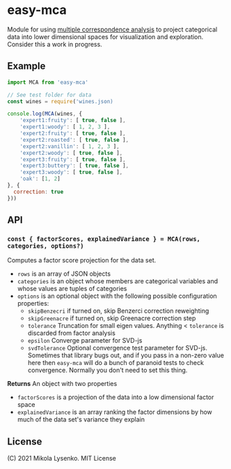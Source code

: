 # easy-mca

Module for using [multiple correspondence analysis](https://en.wikipedia.org/wiki/Multiple_correspondence_analysis) to project categorical data into lower dimensional spaces for visualization and exploration.  Consider this a work in progress.

## Example

```js
import MCA from 'easy-mca'

// See test folder for data
const wines = require('wines.json)

console.log(MCA(wines, {
    'expert1:fruity': [ true, false ],
    'expert1:woody': [ 1, 2, 3 ],
    'expert2:fruity': [ true, false ],
    'expert2:roasted': [ true, false ],
    'expert2:vanillin': [ 1, 2, 3 ],
    'expert2:woody': [ true, false ],
    'expert3:fruity': [ true, false ],
    'expert3:buttery': [ true, false ],
    'expert3:woody': [ true, false ],
    'oak': [1, 2]
}, {
  correction: true
}))
```

## API

### `const { factorScores, explainedVariance } = MCA(rows, categories, options?)`

Computes a factor score projection for the data set.

* `rows` is an array of JSON objects
* `categories` is an object whose members are categorical variables and whose values are tuples of categories
* `options` is an optional object with the following possible configuration properties:
    * `skipBenzecri` if turned on, skip Benzerci correction reweighting
    * `skipGreenacre` if turned on, skip Greenacre correction step
    * `tolerance` Truncation for small eigen values.  Anything < `tolerance` is discarded from factor analysis
    * `epsilon` Converge parameter for SVD-js
    * `svdTolerance` Optional convergence test parameter for SVD-js.  Sometimes that library bugs out, and if you pass in a non-zero value here then `easy-mca` will do a bunch of paranoid tests to check convergence.  Normally you don't need to set this thing.

**Returns** An object with two properties

* `factorScores` is a projection of the data into a low dimensional factor space
* `explainedVariance` is an array ranking the factor dimensions by how much of the data set's variance they explain

## License

(C) 2021 Mikola Lysenko. MIT License